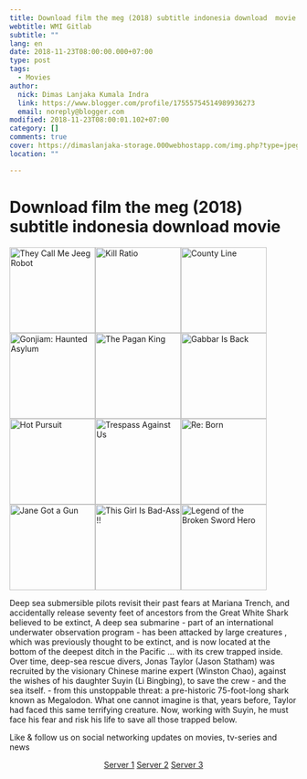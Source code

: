 ```yaml
---
title: Download film the meg (2018) subtitle indonesia download  movie
webtitle: WMI Gitlab
subtitle: ""
lang: en
date: 2018-11-23T08:00:00.000+07:00
type: post
tags:
  - Movies
author:
  nick: Dimas Lanjaka Kumala Indra
  link: https://www.blogger.com/profile/17555754514989936273
  email: noreply@blogger.com
modified: 2018-11-23T08:00:01.102+07:00
category: []
comments: true
cover: https://dimaslanjaka-storage.000webhostapp.com/img.php?type=jpeg&url=https://image.tmdb.org/t/p/w185/hHgsvMPhGQ5T7kJsSezQHBjGDBp.jpg
location: ""

---
```


<h1 for="title" class="notranslate">Download film the meg (2018) subtitle indonesia download  movie   </h1>  <div id="img-wrap" class="container w3-container">  <img class="img-thumbnail" alt="They Call Me Jeeg Robot" src="https://dimaslanjaka-storage.000webhostapp.com/img.php?type=jpeg&amp;url=https://image.tmdb.org/t/p/w185/hHgsvMPhGQ5T7kJsSezQHBjGDBp.jpg" width="150px" height="150px" style="display:inline-block"><img class="img-thumbnail" alt="Kill Ratio" src="https://dimaslanjaka-storage.000webhostapp.com/img.php?type=jpeg&amp;url=https://image.tmdb.org/t/p/w185/n8WG5w2hQT41dmDUWPSM0Pigfko.jpg" width="150px" height="150px" style="display:inline-block"><img class="img-thumbnail" alt="County Line" src="https://dimaslanjaka-storage.000webhostapp.com/img.php?type=jpeg&amp;url=https://image.tmdb.org/t/p/w185/79hkDegtPvqbl2K6NxxumLTQ5bE.jpg" width="150px" height="150px" style="display:inline-block"><img class="img-thumbnail" alt="Gonjiam: Haunted Asylum" src="https://dimaslanjaka-storage.000webhostapp.com/img.php?type=jpeg&amp;url=https://image.tmdb.org/t/p/w185/s4eoWQO9qb6dChmOMeqnsZtz6fl.jpg" width="150px" height="150px" style="display:inline-block"><img class="img-thumbnail" alt="The Pagan King" src="https://dimaslanjaka-storage.000webhostapp.com/img.php?type=jpeg&amp;url=https://image.tmdb.org/t/p/w185/h1dH8MmGfeTqbLh8ZoIZaq64bkg.jpg" width="150px" height="150px" style="display:inline-block"><img class="img-thumbnail" alt="Gabbar Is Back" src="https://dimaslanjaka-storage.000webhostapp.com/img.php?type=jpeg&amp;url=https://image.tmdb.org/t/p/w185/l798CIaRjYMcHtP5vbpQRJjtOcP.jpg" width="150px" height="150px" style="display:inline-block"><img class="img-thumbnail" alt="Hot Pursuit" src="https://dimaslanjaka-storage.000webhostapp.com/img.php?type=jpeg&amp;url=https://image.tmdb.org/t/p/w185/rQSebx3Ie1TL12TbHwFoVqRMU5r.jpg" width="150px" height="150px" style="display:inline-block"><img class="img-thumbnail" alt="Trespass Against Us" src="https://dimaslanjaka-storage.000webhostapp.com/img.php?type=jpeg&amp;url=https://image.tmdb.org/t/p/w185/4lGKBscylAN093abvEo751rDIyF.jpg" width="150px" height="150px" style="display:inline-block"><img class="img-thumbnail" alt="Re: Born" src="https://dimaslanjaka-storage.000webhostapp.com/img.php?type=jpeg&amp;url=https://image.tmdb.org/t/p/w185/fkIsBtjuf8q8hDQ9mxMEPzOYgPc.jpg" width="150px" height="150px" style="display:inline-block"><img class="img-thumbnail" alt="Jane Got a Gun" src="https://dimaslanjaka-storage.000webhostapp.com/img.php?type=jpeg&amp;url=https://image.tmdb.org/t/p/w185/nkIy7P21LL6kWgBI4YfGrHAkans.jpg" width="150px" height="150px" style="display:inline-block"><img class="img-thumbnail" alt="This Girl Is Bad-Ass !!" src="https://dimaslanjaka-storage.000webhostapp.com/img.php?type=jpeg&amp;url=https://layarindo21.ws/wp-content/uploads/2017/04/tv8iTZXjaSchKugv2qSZvmIF7Ax-150x150.jpg" width="150px" height="150px" style="display:inline-block"><img class="img-thumbnail" alt="Legend of the Broken Sword Hero" src="https://dimaslanjaka-storage.000webhostapp.com/img.php?type=jpeg&amp;url=https://image.tmdb.org/t/p/w185/hphpwAmXa7AEgZEjgsp4e8ay7PS.jpg" width="150px" height="150px" style="display:inline-block">  </div>  <div class="container w3-container">  <div class="desc"><p class="f-desc"> <span class="notranslate"> Deep sea submersible pilots revisit their past fears at Mariana Trench, and accidentally release seventy feet of ancestors from the Great White Shark believed to be extinct, A deep sea submarine - part of an international underwater observation program - has been attacked by large creatures , which was previously thought to be extinct, and is now located at the bottom of the deepest ditch in the Pacific ... with its crew trapped inside.</span> <span class="notranslate"> Over time, deep-sea rescue divers, Jonas Taylor (Jason Statham) was recruited by the visionary Chinese marine expert (Winston Chao), against the wishes of his daughter Suyin (Li Bingbing), to save the crew - and the sea itself.</span> <span class="notranslate"> - from this unstoppable threat: a pre-historic 75-foot-long shark known as Megalodon.</span> <span class="notranslate"> What one cannot imagine is that, years before, Taylor had faced this same terrifying creature.</span> <span class="notranslate"> Now, working with Suyin, he must face his fear and risk his life to save all those trapped below.</span> </p></div>  <p class="desc"> <span class="notranslate"> Like &amp; follow us on social networking updates on movies, tv-series and news</span> </p>  </div>  <div class="container w3-container"><center> <span class="notranslate"> <a href="http://menujulink.me/BMLXurV" target="_blank" title="" alt="" rel="noopener noreferer nofollow">Server 1</a> <a href="http://menujulink.me/UFN4InVR" target="_blank" title="" alt="" rel="noopener noreferer nofollow">Server 2</a> <a href="http://menujulink.me/zgKafl2t" target="_blank" title="" alt="" rel="noopener noreferer nofollow">Server 3</a></span> </center></div>  <link href="https://codepen.io/dimaslanjaka/pen/yQaNEp.css" rel="stylesheet">  <script>  function imagE(image_url){        var http = new XMLHttpRequest();        http.open("HEAD", image_url, false);      //http.open("GET", image_url, false);      http.send();      return http.status;      //return http.status != 404;    }    function chx(){  $( "img" ).each(function() {    var image_url = $(this).attr("src");    var img_this = $(this);    if (imagE(image_url) !== 200){      img_this.remove();    }  /*$.get(image_url)      .done(function() {                 }).fail(function() {            img_this.remove();      });*/  });  }/*  setTimeout(function() {  if(typeof jQuery=="undefined") {      var headTag = document.getElementsByTagName("head")[0];      var jqTag = document.createElement("script");      jqTag.type = "text/javascript";      jqTag.src = "https://cdnjs.cloudflare.com/ajax/libs/jquery/3.3.1/jquery.min.js";      jqTag.onload = chx;      headTag.appendChild(jqTag);  } else { chx(); }  }, 500);*/  var limit = 0;  function keluar_ga(){  $( "img" ).each(function() {    var image_url = $(this).attr("src");    var img_this = $(this);    img_this.on("error", function (){ img_this.attr("src", "https://res.cloudinary.com/dimaslanjaka/image/fetch/http://media.wired.com/photos/5926db217034dc5f91becd6b/master/w_900,c_limit/so-logo-s.jpg"); })  });   //return $("body").html("*"+limit+"\n");   //clearInterval(udah);    }    var udah = setInterval(keluar_ga, 100);  </script>  